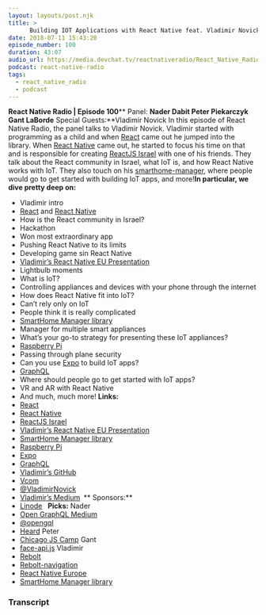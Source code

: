 ```yaml
---
layout: layouts/post.njk
title: >
      Building IOT Applications with React Native feat. Vladimir Novick
date: 2018-07-11 15:43:20
episode_number: 100
duration: 43:07
audio_url: https://media.devchat.tv/reactnativeradio/React_Native_Radio_Episode_100.mp3
podcast: react-native-radio
tags: 
  - react_native_radio
  - podcast
---
```


 **React Native Radio | Episode 100**** Panel: **Nader Dabit Peter Piekarczyk Gant LaBorde** Special Guests:**Vladimir Novick In this episode of React Native Radio, the panel talks to Vladimir Novick. Vladimir started with programming as a child and when [React](https://reactjs.org/) came out he jumped into the library. When [React Native](https://facebook.github.io/react-native/) came out, he started to focus his time on that and is responsible for creating [ReactJS Israel](https://www.meetup.com/React-Israel/) with one of his friends. They talk about the React community in Israel, what IoT is, and how React Native works with IoT. They also touch on his [smarthome-manager](https://github.com/vnovick/smarthome-manager), where people would go to get started with building IoT apps, and more!**In particular, we dive pretty deep on:**
- Vladimir intro
- [React](https://reactjs.org/) and [React Native](https://facebook.github.io/react-native/)
- How is the React community in Israel?
- Hackathon
- Won most extraordinary app
- Pushing React Native to its limits
- Developing game sin React Native
- [Vladimir’s React Native EU Presentation](https://www.youtube.com/watch?v=5HOrnnQYpwc)
- Lightbulb moments
- What is IoT?
- Controlling appliances and devices with your phone through the internet
- How does React Native fit into IoT?
- Can’t rely only on IoT
- People think it is really complicated
- [SmartHome Manager library](https://github.com/vnovick/smarthome-manager)
- Manager for multiple smart appliances
- What’s your go-to strategy for presenting these IoT appliances?
- [Raspberry Pi](https://www.raspberrypi.org/)
- Passing through plane security
- Can you use [Expo](https://expo.io/) to build IoT apps?
- [GraphQL](https://graphql.org/)
- Where should people go to get started with IoT apps?
- VR and AR with React Native
- And much, much more!
**Links:**
- [React](https://reactjs.org/)
- [React Native](https://facebook.github.io/react-native/)
- [ReactJS Israel](https://www.meetup.com/React-Israel/)
- [Vladimir’s React Native EU Presentation](https://www.youtube.com/watch?v=5HOrnnQYpwc)
- [SmartHome Manager library](https://github.com/vnovick/smarthome-manager)
- [Raspberry Pi](https://www.raspberrypi.org/)
- [Expo](https://expo.io/)
- [GraphQL](https://graphql.org/)
- [Vladimir’s GitHub](https://github.com/vnovick)
- [Vcom](https://vnovick.com/)
- [@VladimirNovick](https://twitter.com/vladimirnovick?lang=en)
- [Vladimir’s Medium](https://medium.com/@VladimirNovick)
**&nbsp;**** Sponsors:**
- [Linode](https://promo.linode.com/reactnativeradio/) **&nbsp;**
 **Picks:** Nader
- [Open GraphQL Medium](https://medium.com/open-graphql)
- [@opengql](https://twitter.com/opengql?lang=en)
- [Heard](https://github.com/dabit3/heard)
Peter
- [Chicago JS Camp](https://chicagojs.org/)
Gant
- [face-api.js](https://github.com/justadudewhohacks/face-api.js)
Vladimir
- [Rebolt](https://github.com/callstackincubator/rebolt)
- [Rebolt-navigation](https://github.com/callstackincubator/rebolt-navigation)
- [React Native Europe](http://react-native.eu/)
- [SmartHome Manager library](ovick/smarthome-m)


### Transcript


